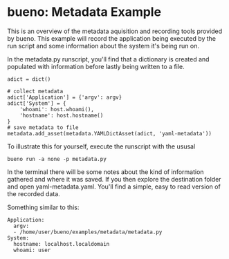 # bueno: Metadata Example
This is an overview of the metadata aquisition and recording tools provided
by bueno. This example will record the application being executed by the
run script and some information about the system it's being run on.

In the metadata.py runscript, you'll find that a dictionary is created and
populated with information before lastly being written to a file.
```
adict = dict()

# collect metadata
adict['Application'] = {'argv': argv}
adict['System'] = {
    'whoami': host.whoami(),
    'hostname': host.hostname()
}
# save metadata to file
metadata.add_asset(metadata.YAMLDictAsset(adict, 'yaml-metadata'))
```

To illustrate this for yourself, execute the runscript with the ususal
```
bueno run -a none -p metadata.py
```
In the terminal there will be some notes about the kind of information
gathered and where it was saved. If you then explore the destination
folder and open yaml-metadata.yaml. You'll find a simple, easy to read
version of the recorded data.

Something similar to this:
```
Application:
  argv:
  - /home/user/bueno/examples/metadata/metadata.py
System:
  hostname: localhost.localdomain
  whoami: user
```